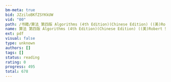```yaml
---
bm-meta: true
bid: JZziloBKfZSYKkUW
vid: "00"
path: /书籍/算法 第四版 Algorithms (4th Edition)(Chinese Edition) ((美)Robert Sedgewick，(美)Kevin Wayne著  谢路云译) (Z-Library).pdf
name: 算法 第四版 Algorithms (4th Edition)(Chinese Edition) ((美)Robert Sedgewick，(美)Kevin Wayne著  谢路云译) (Z-Library)
ext: pdf
visual: false
type: unknown
authors: []
tags: []
status: reading
rating: 0
progress: 495
total: 678
---
```


